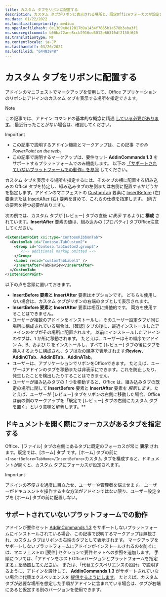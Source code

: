 ```yaml
---
title: カスタム タブをリボンに配置する
description: カスタム タブがリボンに表示される場所と、既定Officeフォーカスが設定されているかどうかを制御する方法について説明します。
ms.date: 01/22/2022
ms.localizationpriority: medium
ms.openlocfilehash: 0e1309e0e12817b9a1434f7865b1a578b3aba3f1
ms.sourcegitcommit: b66ba72aee8ccb2916cd6012e66316df2130f640
ms.translationtype: MT
ms.contentlocale: ja-JP
ms.lasthandoff: 03/26/2022
ms.locfileid: "64483848"
---
```

# <a name="position-a-custom-tab-on-the-ribbon"></a>カスタム タブをリボンに配置する

アドインのマニフェストでマークアップを使用して、Office アプリケーションのリボンにアドインのカスタム タブを表示する場所を指定できます。

> [!NOTE]
> この記事では、アドイン コマンドの基本的な概念に精通 [している必要があります](add-in-commands.md)。 最近行ったことがない場合は、確認してください。

> [!IMPORTANT]
>
> - この記事で説明するアドイン機能とマークアップは、この記事 *でのみPowerPoint on the web*。
> - この記事で説明するマークアップは、要件セット **AddinCommands 1.3** をサポートするプラットフォームでのみ機能します。 以下の [「サポートされていないプラットフォームでの動作」を参照](#behavior-on-unsupported-platforms) してください。

カスタム タブを表示する場所を指定するには、そのタブの横に配置する組み込みの Office タブを特定し、組み込みタブの左側または右側に配置するかどうかを指定します。アドインのマニフェストの [CustomTab](/javascript/api/manifest/customtab) 要素に [InsertBefore](/javascript/api/manifest/customtab#insertbefore) (左) 要素または [InsertAfter](/javascript/api/manifest/customtab#insertafter) (右) 要素を含めて、これらの仕様を指定します。 (両方の要素を持つ必要があります)。

次の例では、カスタム タブが [レビュー] タブの直後 *に表示* するように **構成** されています。**InsertAfter** 要素の値は、組み込みの [プロパティ] タブOffice注意してください。 

```xml
<ExtensionPoint xsi:type="ContosoRibbonTab">
  <CustomTab id="Contoso.TabCustom2">
    <Group id="Contoso.TabCustom2.group2">
       <!-- additional markup omitted -->
    </Group>
    <Label resid="customTabLabel1" />
    <InsertAfter>TabReview</InsertAfter>
  </CustomTab>
</ExtensionPoint>
```

以下の点を念頭に置いておきます。

- **InsertBefore 要素と** **InsertAfter** 要素はオプションです。 どちらも使用しない場合は、カスタム タブがリボンの右端のタブとして表示されます。
- **InsertBefore 要素と** **InsertAfter** 要素は相互に排他的です。 両方を使用することはできません。
- ユーザーが複数のアドインをインストールし、そのユーザー設定タブが同じ場所に構成されている場合は、[確認]  タブの後に、最近インストールしたアドインのタブがその場所に配置されます。 以前にインストールしたアドインのタブは、1 か所に移動されます。 たとえば、ユーザーはその順序でアドイン A、B、および C をインストールし、すべて [レビュー] タブの後にタブを挿入するように構成され、タブは次の順序で表示されます:**Review**、**AddinCTab**、**AddinBTab**、**AddinATab**。
- ユーザーは、アプリケーションでリボンをOfficeできます。 たとえば、ユーザーはアドインのタブを移動または非表示にできます。これを防止したり、発生したことを検出したりすることはできません。
- ユーザーが組み込みタブの 1 つを移動すると、Office は、組み込みタブの既定の場所に関して **InsertBefore** 要素と **InsertAfter** 要素を *解釈します*。たとえば、ユーザーが [レビュー] タブをリボンの右側に移動した場合、Office は前の例のマークアップを「既定で [レビュー] タブの右側にカスタム タブを置く」という意味と解釈します。**

## <a name="specify-which-tab-has-focus-when-the-document-opens"></a>ドキュメントを開く際にフォーカスがあるタブを指定する

Office、[ファイル] タブの右側にあるタブに既定のフォーカスが常に **表示** されます。既定では、[ホーム] **タブ** です。[ホーム] タブの前に`<InsertBefore>TabHome</InsertBefore>`カスタム タブを構成すると、ドキュメントが開くと、カスタム タブにフォーカスが設定されます。

> [!IMPORTANT]
> アドインの不便さを過度に目立たせ、ユーザーや管理者を悩ませます。 ユーザーがドキュメントを操作する主な方法がアドインではない限り、ユーザー設定タブを [ホーム] タブの前に配置しない。

## <a name="behavior-on-unsupported-platforms"></a>サポートされていないプラットフォームでの動作

アドインが要件セット [AddinCommands 1.3](/javascript/api/requirement-sets/add-in-commands-requirement-sets) をサポートしないプラットフォームにインストールされている場合、この記事で説明するマークアップは無視され、カスタム タブはリボンの右端のタブとして表示されます。 マークアップをサポートしないプラットフォームにアドインがインストールされるのを防ぐには、マニフェストの [要件] セクションで要件セットへの参照を追加します。 手順については、「アドインをホストOfficeバージョンとプラットフォームを指定[する」を参照してください](../develop/specify-office-hosts-and-api-requirements.md#specify-which-office-versions-and-platforms-can-host-your-add-in)。 または、「代替エクスペリエンスの設計」で説明するように、アドインを設計して、 **AddinCommands 1.3** がサポートされていない場合に代替エクスペリエンスを [提供するようにします](../develop/specify-office-hosts-and-api-requirements.md#design-for-alternate-experiences)。 たとえば、カスタム タブが必要な場所を想定した手順がアドインに含まれている場合は、タブが右端にあると仮定する別のバージョンを使用できます。
